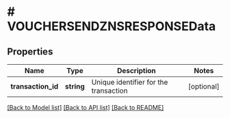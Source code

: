 # # VOUCHERSENDZNSRESPONSEData

## Properties

Name | Type | Description | Notes
------------ | ------------- | ------------- | -------------
**transaction_id** | **string** | Unique identifier for the transaction | [optional]

[[Back to Model list]](../../README.md#models) [[Back to API list]](../../README.md#endpoints) [[Back to README]](../../README.md)
